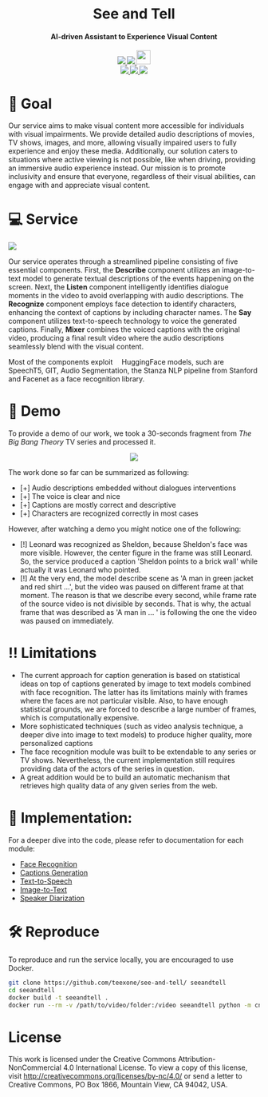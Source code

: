 <div align="center">
<h1>
See and Tell
</h1>
<h4>
AI-driven Assistant to Experience Visual Content
</h4>
<h4>
  <a href="https://pytorch.org/">
  <img src="https://img.shields.io/badge/PyTorch-%23EE4C2C.svg?style=for-the-badge&logo=PyTorch&logoColor=white"/>
  </a>
  <a href="https://github.com/teexone/see-and-tell/blob/a5bd742c1d4ff088c56f887cfc9c34bf58b7bc44/Dockerfile">
  <img src="https://img.shields.io/badge/docker-%230db7ed.svg?style=for-the-badge&logo=docker&logoColor=white"/>
  </a>
  <a href="https://huggingface.co/">
  <img style="height: 2em" src="https://huggingface.co/datasets/huggingface/badges/raw/main/powered-by-huggingface-light.svg">
  </a>
  <br>
  <a href="https://www.youtube.com/watch?v=EVBhl29Ns0U">
  <img src="https://img.shields.io/badge/Demo-%23FF0000.svg?style=for-the-badge&logo=YouTube&logoColor=white"/>
  </a>
  <a href="https://github.com/teexone/see-and-tell/">
  <img src="https://img.shields.io/badge/linkedin_Post-%230077B5.svg?style=for-the-badge&logo=linkedin&logoColor=white"/>
  </a>  
  <a href="https://github.com/teexone/see-and-tell/">
  <img src="https://img.shields.io/badge/Habr_Post-%2365A5B3.svg?style=for-the-badge&logo=habr&logoColor=white"/>
  </a> 
</h4>
</div>

# :dart: Goal

Our service aims to make visual content more accessible for individuals with visual impairments. We provide detailed audio descriptions of movies, TV shows, images, and more, allowing visually impaired users to fully experience and enjoy these media. Additionally, our solution caters to situations where active viewing is not possible, like when driving, providing an immersive audio experience instead. Our mission is to promote inclusivity and ensure that everyone, regardless of their visual abilities, can engage with and appreciate visual content.

# 💻 Service

<img src="https://i.imgur.com/32q0smh.png"/>

Our service operates through a streamlined pipeline consisting of five essential components. First, the **Describe** component utilizes an image-to-text model to generate textual descriptions of the events happening on the screen. Next, the **Listen** component intelligently identifies dialogue moments in the video to avoid overlapping with audio descriptions. The **Recognize** component employs face detection to identify characters, enhancing the context of captions by including character names. The **Say** component utilizes text-to-speech technology to voice the generated captions. Finally, **Mixer** combines the voiced captions with the original video, producing a final result video where the audio descriptions seamlessly blend with the visual content.

Most of the components exploit <img src="https://huggingface.co/datasets/huggingface/brand-assets/resolve/main/hf-logo.svg" style="height: 1em"/>HuggingFace models, such are SpeechT5, GIT, Audio Segmentation, the Stanza NLP pipeline from Stanford and Facenet as a face recognition library. 

# 🚀 Demo

To provide a demo of our work, we took a 30-seconds fragment from _The Big Bang Theory_ TV series and processed it. 
<div align="center">
<a href="http://www.youtube.com/watch?feature=player_embedded&v=EVBhl29Ns0U
" target="_blank"><img src="https://i.imgur.com/KqqeErQ.png"/> 
</a>
</div>

The work done so far can be summarized as following:
- [+] Audio descriptions embedded without dialogues interventions
- [+] The voice is clear and nice
- [+] Captions are mostly correct and descriptive 
- [+] Characters are recognized correctly in most cases

However, after watching a demo you might notice one of the following:
- [!] Leonard was recognized as Sheldon, because Sheldon's face was more visible. However, the center figure in the frame was still Leonard. So, the service produced a caption 'Sheldon points to a brick wall' while actually it was Leonard who pointed.
- [!] At the very end, the model describe scene as 'A man in green jacket and red shirt ...', but the video was paused on different frame at that moment. The reason is that we describe every second, while frame rate of the source video is not divisible by seconds. That is why, the actual frame that was described as 'A man in ... ' is following the one the video was paused on immediately.

# ‼️ Limitations
* The current approach for caption generation is based on statistical ideas on top of captions generated by image to text models combined with face recognition. The latter has its limitations mainly with frames where the faces are not particular visible. Also, to have enough statistical grounds, we are forced to describe a large number of frames, which is computationally expensive.
* More sophisticated techniques (such as video analysis technique, a deeper dive into image to text models) to produce higher quality, more personalized captions
* The face recognition module was built to be extendable to any series or TV shows. Nevertheless, the current implementation still requires providing data of the actors of the series in question.
* A great addition would be to build an automatic mechanism that retrieves high quality data of any given series from the web. 

# 🔎 Implementation:
For a deeper dive into the code, please refer to documentation for each module:
* [Face Recognition](./src/face/README.md)
* [Captions Generation](./src/captions/README.md)
* [Text-to-Speech](./src/say/README.md)
* [Image-to-Text](./src/describe/README.md)
* [Speaker Diarization](./src/listen/README.md)

# 🛠️ Reproduce

To reproduce and run the service locally, you are encouraged to use Docker.

```bash
git clone https://github.com/teexone/see-and-tell/ seeandtell
cd seeandtell
docker build -t seeandtell .
docker run --rm -v /path/to/video/folder:/video seeandtell python -m cntell --help
```

# License

This work is licensed under the Creative Commons Attribution-NonCommercial 4.0 International License. To view a copy of this license, visit http://creativecommons.org/licenses/by-nc/4.0/ or send a letter to Creative Commons, PO Box 1866, Mountain View, CA 94042, USA.
